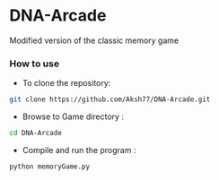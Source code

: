 # DNA-Arcade
Modified version of the classic memory game

### How to use
* To clone the repository:

 ```bash
 git clone https://github.com/Aksh77/DNA-Arcade.git
 ```
* Browse to Game directory :

 ```bash
 cd DNA-Arcade
 ```
 
* Compile and run the program :

 ```bash
 python memoryGame.py
 ```
